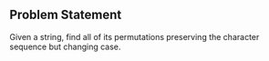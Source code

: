 ## Problem Statement
Given a string, find all of its permutations preserving the character sequence but changing case.
